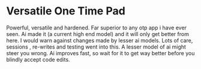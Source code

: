 # Versatile One Time Pad

Powerful, versatile and hardened. Far superior to any otp app i have ever seen. Ai made it (a current high end model) and it will only get better from here. I would warn against changes made by lesser ai models. Lots of care, sessions , re-writes and testing went into this. A lesser model of ai might steer you wrong. Ai improves fast, so wait for it to get way better before you blindly accept code edits. 
